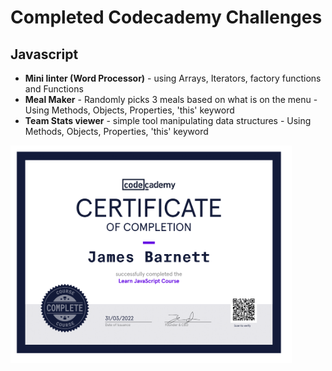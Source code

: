 # Completed Codecademy Challenges


**Javascript**
------------------------
 - **Mini linter (Word Processor)** - using Arrays, Iterators, factory functions and Functions
 - **Meal Maker** - Randomly picks 3 meals based on what is on the menu - Using Methods, Objects, Properties, 'this' keyword
 - **Team Stats viewer** - simple tool manipulating data structures - Using Methods, Objects, Properties, 'this' keyword

<img src="https://github.com/JamesBarnett99/Codecademy-Challenges/blob/main/certificates/Codecademy-js-cert-1.png" width="450">
